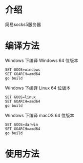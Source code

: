 <h1>介绍</h1>
简易socks5服务器


<h1>编译方法</h1>

Windows 下编译 Windows 64 位版本
```
SET GOOS=windows
SET GOARCH=amd64
go build
```

Windows 下编译 Linux 64 位版本
```
SET GOOS=linux
SET GOARCH=amd64
go build
```

Windows 下编译 macOS 64 位版本
```
SET GOOS=darwin
SET GOARCH=amd64
go build
```

<h1>使用方法</h1>

```
```
